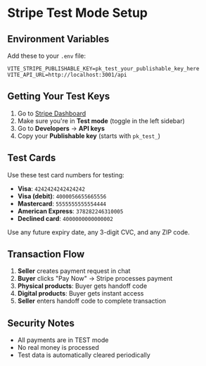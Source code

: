 # Stripe Test Mode Setup

## Environment Variables

Add these to your `.env` file:

```
VITE_STRIPE_PUBLISHABLE_KEY=pk_test_your_publishable_key_here
VITE_API_URL=http://localhost:3001/api
```

## Getting Your Test Keys

1. Go to [Stripe Dashboard](https://dashboard.stripe.com/)
2. Make sure you're in **Test mode** (toggle in the left sidebar)
3. Go to **Developers** → **API keys**
4. Copy your **Publishable key** (starts with `pk_test_`)

## Test Cards

Use these test card numbers for testing:

- **Visa**: `4242424242424242`
- **Visa (debit)**: `4000056655665556`
- **Mastercard**: `5555555555554444`
- **American Express**: `378282246310005`
- **Declined card**: `4000000000000002`

Use any future expiry date, any 3-digit CVC, and any ZIP code.

## Transaction Flow

1. **Seller** creates payment request in chat
2. **Buyer** clicks "Pay Now" → Stripe processes payment
3. **Physical products**: Buyer gets handoff code
4. **Digital products**: Buyer gets instant access
5. **Seller** enters handoff code to complete transaction

## Security Notes

- All payments are in TEST mode
- No real money is processed
- Test data is automatically cleared periodically